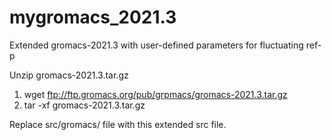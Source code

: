 # mygromacs_2021.3
Extended gromacs-2021.3 with user-defined parameters for fluctuating ref-p


Unzip gromacs-2021.3.tar.gz
1. wget ftp://ftp.gromacs.org/pub/grpmacs/gromacs-2021.3.tar.gz
2. tar -xf gromacs-2021.3.tar.gz

Replace src/gromacs/ file with this extended src file.
